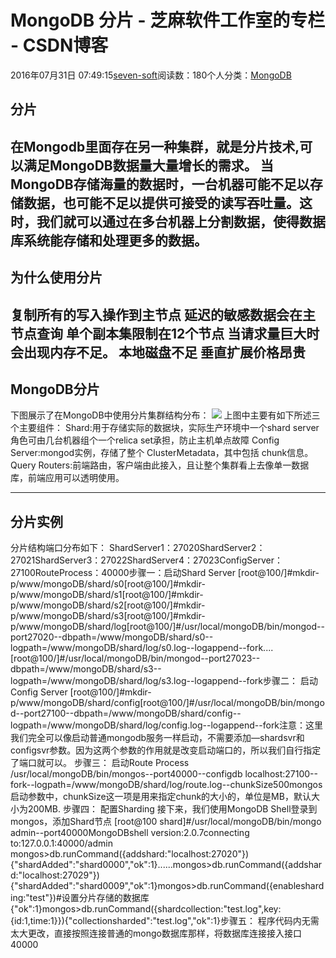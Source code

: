 
# MongoDB 分片 -  芝麻软件工作室的专栏 - CSDN博客


2016年07月31日 07:49:15[seven-soft](https://me.csdn.net/softn)阅读数：180个人分类：[MongoDB																](https://blog.csdn.net/softn/article/category/6339531)



## 分片
在Mongodb里面存在另一种集群，就是分片技术,可以满足MongoDB数据量大量增长的需求。
当MongoDB存储海量的数据时，一台机器可能不足以存储数据，也可能不足以提供可接受的读写吞吐量。这时，我们就可以通过在多台机器上分割数据，使得数据库系统能存储和处理更多的数据。
---

## 为什么使用分片
复制所有的写入操作到主节点
延迟的敏感数据会在主节点查询
单个副本集限制在12个节点
当请求量巨大时会出现内存不足。
本地磁盘不足
垂直扩展价格昂贵
---

## MongoDB分片
下图展示了在MongoDB中使用分片集群结构分布：
![](http://www.runoob.com/wp-content/uploads/2013/12/sharding.png)
上图中主要有如下所述三个主要组件：
Shard:用于存储实际的数据块，实际生产环境中一个shard server角色可由几台机器组个一个relica set承担，防止主机单点故障
Config Server:mongod实例，存储了整个 ClusterMetadata，其中包括 chunk信息。
Query Routers:前端路由，客户端由此接入，且让整个集群看上去像单一数据库，前端应用可以透明使用。

---

## 分片实例
分片结构端口分布如下：
ShardServer1：27020ShardServer2：27021ShardServer3：27022ShardServer4：27023ConfigServer：27100RouteProcess：40000步骤一：启动Shard Server
[root@100/]\#mkdir-p/www/mongoDB/shard/s0[root@100/]\#mkdir-p/www/mongoDB/shard/s1[root@100/]\#mkdir-p/www/mongoDB/shard/s2[root@100/]\#mkdir-p/www/mongoDB/shard/s3[root@100/]\#mkdir-p/www/mongoDB/shard/log[root@100/]\#/usr/local/mongoDB/bin/mongod--port27020--dbpath=/www/mongoDB/shard/s0--logpath=/www/mongoDB/shard/log/s0.log--logappend--fork....[root@100/]\#/usr/local/mongoDB/bin/mongod--port27023--dbpath=/www/mongoDB/shard/s3--logpath=/www/mongoDB/shard/log/s3.log--logappend--fork步骤二： 启动Config Server
[root@100/]\#mkdir-p/www/mongoDB/shard/config[root@100/]\#/usr/local/mongoDB/bin/mongod--port27100--dbpath=/www/mongoDB/shard/config--logpath=/www/mongoDB/shard/log/config.log--logappend--fork注意：这里我们完全可以像启动普通mongodb服务一样启动，不需要添加—shardsvr和configsvr参数。因为这两个参数的作用就是改变启动端口的，所以我们自行指定了端口就可以。
步骤三： 启动Route Process
/usr/local/mongoDB/bin/mongos--port40000--configdb localhost:27100--fork--logpath=/www/mongoDB/shard/log/route.log--chunkSize500mongos启动参数中，chunkSize这一项是用来指定chunk的大小的，单位是MB，默认大小为200MB.
步骤四： 配置Sharding
接下来，我们使用MongoDB Shell登录到mongos，添加Shard节点
[root@100 shard]\#/usr/local/mongoDB/bin/mongo admin--port40000MongoDBshell version:2.0.7connecting to:127.0.0.1:40000/admin
mongos>db.runCommand({addshard:"localhost:27020"}){"shardAdded":"shard0000","ok":1}......mongos>db.runCommand({addshard:"localhost:27029"}){"shardAdded":"shard0009","ok":1}mongos>db.runCommand({enablesharding:"test"})\#设置分片存储的数据库{"ok":1}mongos>db.runCommand({shardcollection:"test.log",key:{id:1,time:1}}){"collectionsharded":"test.log","ok":1}步骤五： 程序代码内无需太大更改，直接按照连接普通的mongo数据库那样，将数据库连接接入接口40000

